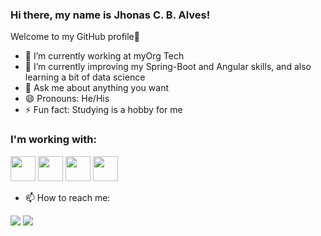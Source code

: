 ### Hi there, my name is Jhonas C. B. Alves! 
Welcome to my GitHub profile👋

- 🔭 I’m currently working at myOrg Tech
- 🌱 I’m currently improving my Spring-Boot and Angular skills, and also learning a bit of data science
- 💬 Ask me about anything you want
- 😄 Pronouns: He/His
- ⚡ Fun fact: Studying is a hobby for me

### I'm working with: 
<img src="https://cdn.jsdelivr.net/gh/devicons/devicon/icons/typescript/typescript-plain.svg" width="40" height="40" />   <img src="https://cdn.jsdelivr.net/gh/devicons/devicon/icons/angularjs/angularjs-plain.svg" width="40" height="40" />   <img src="https://cdn.jsdelivr.net/gh/devicons/devicon/icons/spring/spring-original-wordmark.svg" width="40" height="40" />   <img src="https://cdn.jsdelivr.net/gh/devicons/devicon/icons/postgresql/postgresql-original-wordmark.svg" width="40" height="40" />
         

- 📫 How to reach me:

<div>
<a href = "mailto:jhonascbarbosa@gmail.com"><img src="https://img.shields.io/badge/Gmail-D14836?style=for-the-badge&logo=gmail&logoColor=white" target="_blank"></a>
<a href="https://www.linkedin.com/in/jhonas-colares-barbosa-alves-7b3bab66/" target="_blank"><img src="https://img.shields.io/badge/-LinkedIn-%230077B5?style=for-the-badge&logo=linkedin&logoColor=white" target="_blank"></a>   
</div>

